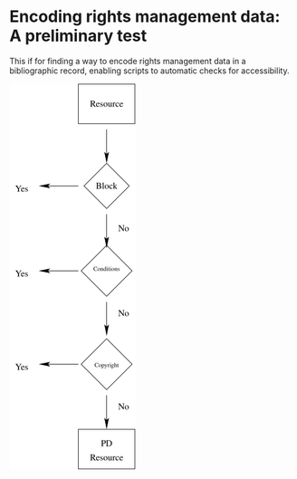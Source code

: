 
# Encoding rights management data: A preliminary test

This if for finding a way to encode rights management data in a
bibliographic record, enabling scripts to automatic checks for
accessibility.

![Descision tree](decision-tree.svg)

